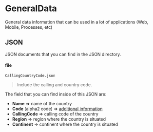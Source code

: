 # GeneralData
General data information that can be used in a lot of applications (Web, Mobile, Processes, etc)

## JSON
JSON documents that you can find in the JSON directory.

#### file
```
CallingCountryCode.json
```
> Include the calling and country code.

The field that you can find inside of this JSON are:
* **Name** => name of the country
* **Code** (alpha2 code) => [additional information][alpha2Url]
* **CallingCode** => calling code of the country
* **Region** => region where the country is situated
* **Continent** => continent where the country is situated

[alpha2Url]: <https://en.wikipedia.org/wiki/ISO_3166-1_alpha-2>
